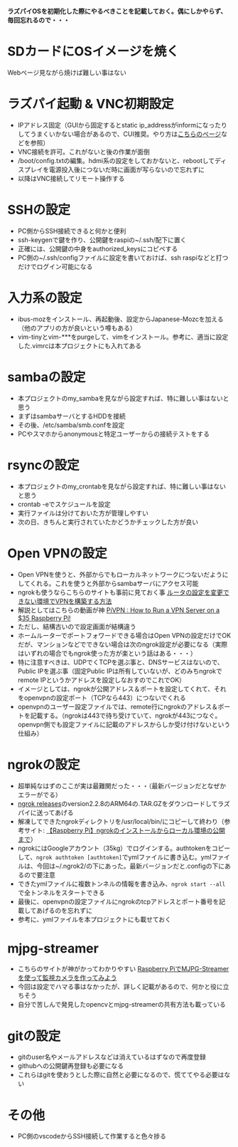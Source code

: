 **ラズパイOSを初期化した際にやるべきことを記載しておく。偶にしかやらず、毎回忘れるので・・・**

# SDカードにOSイメージを焼く
Webページ見ながら焼けば難しい事はない

# ラズパイ起動 & VNC初期設定
- IPアドレス固定（GUIから固定するとstatic ip_addressがinformになったりしてうまくいかない場合があるので、CUI推奨。やり方は[こちらのページ](https://qiita.com/Antareskkudo/items/782e4e94b8d04d95645d)などを参照）
- VNC接続を許可。これがないと後の作業が面倒
- /boot/config.txtの編集。hdmi系の設定をしておかないと、rebootしてディスプレイを電源投入後につないだ時に画面が写らないので忘れずに
- 以降はVNC接続してリモート操作する

# SSHの設定
- PC側からSSH接続できると何かと便利
- ssh-keygenで鍵を作り、公開鍵をraspiの~/.ssh/配下に置く
- 正確には、公開鍵の中身をauthorized_keysにコピペする
- PC側の~/.ssh/configファイルに設定を書いておけば、ssh raspiなどと打つだけでログイン可能になる

# 入力系の設定
- ibus-mozをインストール、再起動後、設定からJapanese-Mozcを加える（他のアプリの方が良いという噂もある）
- vim-tinyとvim-***をpurgeして、vimをインストール。参考に、適当に設定した.vimrcは本プロジェクトにも入れてある

# sambaの設定
- 本プロジェクトのmy_sambaを見ながら設定すれば、特に難しい事はないと思う
- まずはsambaサーバとするHDDを接続
- その後、/etc/samba/smb.confを設定
- PCやスマホからanonymousと特定ユーザーからの接続テストをする

# rsyncの設定
- 本プロジェクトのmy_crontabを見ながら設定すれば、特に難しい事はないと思う
- crontab -eでスケジュールを設定
- 実行ファイルは分けておいた方が管理しやすい
- 次の日、きちんと実行されていたかどうかチェックした方が良い

# Open VPNの設定
- Open VPNを使うと、外部からでもローカルネットワークにつないだようにしてくれる。これを使うと外部からsambaサーバにアクセス可能
- ngrokも使うならこちらのサイトも事前に見ておく事 [ルータの設定を変更できない環境でVPNを構築する方法](https://contentsviewer.work/Master/Network/SetupVPNWithoutRouterSettings)
- 解説としてはこちらの動画が神 [PiVPN : How to Run a VPN Server on a $35 Raspberry Pi!](https://www.youtube.com/watch?v=15VjDVCISj0)
- ただし、結構古いので設定画面が結構違う
- ホームルーターでポートフォワードできる場合はOpen VPNの設定だけでOKだが、マンションなどでできない場合は次のngrok設定が必要になる（実際はいずれの場合でもngrok使った方が楽という話はある・・・）
- 特に注意すべきは、UDPでくTCPを選ぶ事と、DNSサービスはないので、Public IPを選ぶ事（固定Public IPは所有していないが、どのみちngrokでremote IPというかアドレスを設定しなおすのでこれでOK）
- イメージとしては、ngrokが公開アドレス＆ポートを設定してくれて、それをopenvpnの設定ポート（TCPなら443）につないでくれる
- openvpnのユーザー設定ファイルでは、remote行にngrokのアドレス＆ポートを記載する。（ngrokは443で待ち受けていて、ngrokが443につなぐ。openvpn側でも設定ファイルに記載のアドレスからしか受け付けないという仕組み）

# ngrokの設定
- 超単純なはずのここが実は最難関だった・・・（最新バージョンだとなぜかエラーがでる）
- [ngrok releases](https://dl.equinox.io/ngrok/ngrok/stable/archive)のversion2.2.8のARM64の.TAR.GZをダウンロードしてラズパイに送ってあげる
- 解凍してできたngrokディレクトリを/usr/local/bin/にコピーして終わり（参考サイト: [【Raspberry Pi】ngrokのインストールからローカル環境の公開まで](https://qiita.com/sunaga70/items/6821772a9bcbdbbc2c03)）
- ngrokにはGoogleアカウント（35kg）でログインする。authtokenをコピーして、`ngrok authtoken [authtoken]`でymlファイルに書き込む。ymlファイルは、今回は~/.ngrok2/の下にあった。最新バージョンだと.configの下にあるので要注意
- できたymlファイルに複数トンネルの情報を書き込み、`ngrok start --all`で全トンネルをスタートできる
- 最後に、openvpnの設定ファイルにngrokのtcpアドレスとポート番号を記載してあげるのを忘れずに
- 参考に、ymlファイルを本プロジェクトにも載せておく

# mjpg-streamer
- こちらのサイトが神がかってわかりやすい [Raspberry PiでMJPG-Streamerを使って監視カメラを作ってみよう](https://ponkichi.blog/mjpg-streamer/#st-toc-h-3)
- 今回は設定でハマる事はなかったが、詳しく記載があるので、何かと役に立ちそう
- 自分で苦しんで発見したopencvとmjpg-streamerの共有方法も載っている

# gitの設定
- gitのuser名やメールアドレスなどは消えているはずなので再度登録
- githubへの公開鍵再登録も必要になる
- これらはgitを使おうとした際に自然と必要になるので、慌ててやる必要はない

# その他
- PC側のvscodeからSSH接続して作業すると色々捗る
